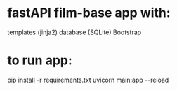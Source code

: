 # fastAPI film-base app with:
templates (jinja2)
database (SQLite)
Bootstrap

# to run app:
pip install -r requirements.txt
uvicorn main:app --reload
